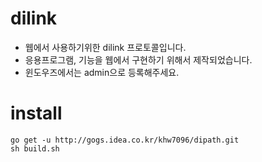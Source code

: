 # dilink
- 웹에서 사용하기위한 dilink 프로토콜입니다.
- 응용프로그램, 기능을 웹에서 구현하기 위해서 제작되었습니다.
- 윈도우즈에서는 admin으로 등록해주세요.

# install
```
go get -u http://gogs.idea.co.kr/khw7096/dipath.git
sh build.sh
```
